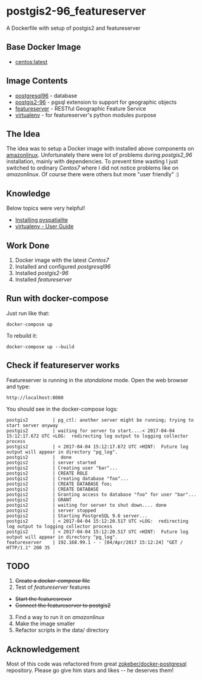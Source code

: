 # postgis2-96_featureserver
A Dockerfile with setup of postgis2 and featureserver

## Base Docker Image

* [centos:latest](https://hub.docker.com/_/centos/)

## Image Contents

* [postgresql96](https://yum.postgresql.org/repopackages.php#pg96) - database
* [postgis2-96](http://postgis.net) - pgsql extension to support for geographic objects
* [featureserver](http://featureserver.org/index.html) -  RESTful Geographic Feature Service
* [virtualenv](https://virtualenv.pypa.io/en/stable/) - for featureserver's python modules purpose

## The Idea

The idea was to setup a Docker image with installed above components on [amazonlinux](https://hub.docker.com/_/amazonlinux/). Unfortunately there were lot of problems during *postgis2_96* installation, mainly with dependencies.
To prevent time wasting I just switched to ordinary *Centos7* where I did not notice problems like on *amazonlinux*. Of course there were others but more "user friendly" :)

## Knowledge

Below topics were very helpful!

* [Installing pyspatialite](http://blog.oddbit.com/2015/11/17/installing-pyspatialite-on-fedora/)
* [virtualenv - User Guide](https://virtualenv.pypa.io/en/stable/userguide/)

## Work Done

1. Docker image with the latest *Centos7*
2. Installed and configured *postgresql96*
3. Installed *postgis2-96*
4. Installed *featureserver*

## Run with docker-compose

Just run like that:

`docker-compose up`

To rebuild it:

`docker-compose up --build`

## Check if featureserver works

Featureserver is running in the *standalone* mode. Open the web browser and type:

`http://localhost:8080`

You should see in the docker-compose logs:

```
postgis2         | pg_ctl: another server might be running; trying to start server anyway
postgis2         | waiting for server to start....< 2017-04-04 15:12:17.672 UTC >LOG:  redirecting log output to logging collector process
postgis2         | < 2017-04-04 15:12:17.672 UTC >HINT:  Future log output will appear in directory "pg_log".
postgis2         |  done
postgis2         | server started
postgis2         | Creating user "bar"...
postgis2         | CREATE ROLE
postgis2         | Creating database "foo"...
postgis2         | CREATE DATABASE foo;
postgis2         | CREATE DATABASE
postgis2         | Granting access to database "foo" for user "bar"...
postgis2         | GRANT
postgis2         | waiting for server to shut down.... done
postgis2         | server stopped
postgis2         | Starting PostgreSQL 9.6 server...
postgis2         | < 2017-04-04 15:12:20.517 UTC >LOG:  redirecting log output to logging collector process
postgis2         | < 2017-04-04 15:12:20.517 UTC >HINT:  Future log output will appear in directory "pg_log".
featureserver    | 192.168.99.1 - - [04/Apr/2017 15:12:24] "GET / HTTP/1.1" 200 35
```

## TODO

1. ~~Create a *docker-compose* file~~
2. Test of *featureserver* features
  * ~~Start the featuresrever~~
  * ~~Connect the featureserver to postgis2~~
3. Find a way to run it on *amazonlinux*
4. Make the image smaller
5. Refactor scripts in the data/ directory

## Acknowledgement

Most of this code was refactored from great [zokeber/docker-postgresql](https://github.com/zokeber/docker-postgresql) repository. Please go give him stars and likes -- he deserves them!
